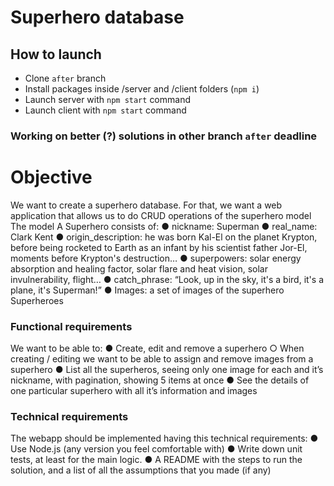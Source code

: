 # Superhero database

## How to launch
- Clone ```after``` branch
- Install packages inside /server and /client folders (```npm i```)
- Launch server with ```npm start``` command
- Launch client with ```npm start``` command
### Working on better (?) solutions in other branch ```after``` deadline
# Objective
We want to create a superhero database. For that, we want a web application that allows us to
do CRUD operations of the superhero model
The model
A Superhero consists of:
● nickname: Superman
● real_name: Clark Kent
● origin_description: he was born Kal-El on the planet Krypton, before being rocketed to
Earth as an infant by his scientist father Jor-El, moments before Krypton's destruction…
● superpowers: solar energy absorption and healing factor, solar flare and heat vision,
solar invulnerability, flight…
● catch_phrase: “Look, up in the sky, it's a bird, it's a plane, it's Superman!”
● Images: a set of images of the superhero
Superheroes
### Functional requirements
We want to be able to:
● Create, edit and remove a superhero
○ When creating / editing we want to be able to assign and remove images from
a superhero
● List all the superheros, seeing only one image for each and it’s nickname,
with pagination, showing 5 items at once
● See the details of one particular superhero with all it’s information and images
### Technical requirements
The webapp should be implemented having this technical requirements:
● Use Node.js (any version you feel comfortable with)
● Write down unit tests, at least for the main logic.
● A README with the steps to run the solution, and a list of all the assumptions that
you made (if any)

